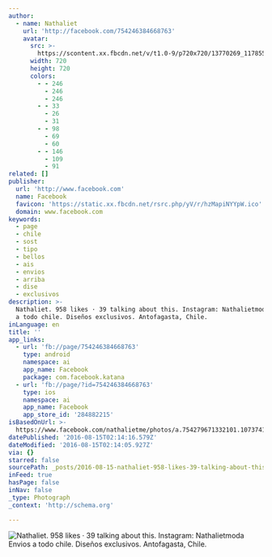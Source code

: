 ```yaml
---
author:
  - name: Nathaliet
    url: 'http://facebook.com/754246384668763'
    avatar:
      src: >-
        https://scontent.xx.fbcdn.net/v/t1.0-9/p720x720/13770269_1178553818904682_7177733468427003187_n.jpg?oh=aecf58d3e98e2db28458d170ea482193&oe=585023CA
      width: 720
      height: 720
      colors:
        - - 246
          - 246
          - 246
        - - 33
          - 26
          - 31
        - - 98
          - 69
          - 60
        - - 146
          - 109
          - 91
related: []
publisher:
  url: 'http://www.facebook.com'
  name: Facebook
  favicon: 'https://static.xx.fbcdn.net/rsrc.php/yV/r/hzMapiNYYpW.ico'
  domain: www.facebook.com
keywords:
  - page
  - chile
  - sost
  - tipo
  - bellos
  - ais
  - envios
  - arriba
  - dise
  - exclusivos
description: >-
  Nathaliet. 958 likes · 39 talking about this. Instagram: Nathalietmoda Envios
  a todo chile. Diseños exclusivos. Antofagasta, Chile.
inLanguage: en
title: ''
app_links:
  - url: 'fb://page/754246384668763'
    type: android
    namespace: ai
    app_name: Facebook
    package: com.facebook.katana
  - url: 'fb://page/?id=754246384668763'
    type: ios
    namespace: ai
    app_name: Facebook
    app_store_id: '284882215'
isBasedOnUrl: >-
  https://www.facebook.com/nathalietme/photos/a.754279671332101.1073741827.754246384668763/1178553818904682/?type=1&theater
datePublished: '2016-08-15T02:14:16.579Z'
dateModified: '2016-08-15T02:14:05.927Z'
via: {}
starred: false
sourcePath: _posts/2016-08-15-nathaliet-958-likes-39-talking-about-this-instagram-nat.md
inFeed: true
hasPage: false
inNav: false
_type: Photograph
_context: 'http://schema.org'

---
```

![Nathaliet. 958 likes · 39 talking about this. Instagram: Nathalietmoda Envios a todo chile. Diseños exclusivos. Antofagasta, Chile.](https://scontent.xx.fbcdn.net/v/t1.0-9/p720x720/13770269_1178553818904682_7177733468427003187_n.jpg?oh=aecf58d3e98e2db28458d170ea482193&oe=585023CA)